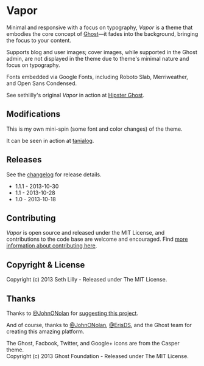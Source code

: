 # Vapor

Minimal and responsive with a focus on typography, *Vapor* is a theme that embodies the core concept of [Ghost](http://ghost.org/)&mdash;it fades into the background, bringing the focus to your content.

Supports blog and user images; cover images, while supported in the Ghost admin, are not displayed in the theme due to theme's minimal nature and focus on typography.

Fonts embedded via Google Fonts, including Roboto Slab, Merriweather, and Open Sans Condensed.

See sethlilly's original *Vapor* in action at [Hipster Ghost](http://hipsterghost.com/).

## Modifications

This is my own mini-spin (some font and color changes) of the theme.  

It can be seen in action at [tanialog](http://tania.pw).

## Releases

See the [changelog](CHANGELOG.md) for release details.

* 1.1.1 - 2013-10-30
* 1.1 - 2013-10-28
* 1.0 - 2013-10-18

## Contributing

*Vapor* is open source and released under the MIT License, and contributions to the code base are welcome and encouraged. Find [more information about contributing here](CONTRIBUTING.md). 

## Copyright & License

Copyright (c) 2013 Seth Lilly - Released under The MIT License.

## Thanks

Thanks to [@JohnONolan](http://twitter.com/JohnONolan) for [suggesting this project](https://alpha.app.net/johnonolan/post/9574144).

And of course, thanks to [@JohnONolan](http://twitter.com/JohnONolan), [@ErisDS](http://twitter.com/ErisDS), and the Ghost team for creating this amazing platform.

The Ghost, Facbook, Twitter, and Google+ icons are from the Casper theme.  
Copyright (c) 2013 Ghost Foundation - Released under The MIT License.
